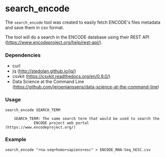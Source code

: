 search_encode
=============

The `search_encode` tool was created to easily fetch ENCODE's files metadata and save them in csv format.

The tool will do a search in the ENCODE database using their REST API
(https://www.encodeproject.org/help/rest-api/).

### Dependencies
* curl
* jq (http://stedolan.github.io/jq/)
* csvkit (https://csvkit.readthedocs.org/en/0.9.0/)
* Data Science at the Command Line (https://github.com/jeroenjanssens/data-science-at-the-command-line)

### Usage
```
search_encode SEARCH_TERM

	SEARCH_TERM: The same search term that would be used to search the
		     ENCODE project web portal (https://www.encodeproject.org/)
```

### Example
```
search_encode "rna-seq+homo+sapiens+esc" > ENCODE_RNA-Seq_hESC.csv
```
